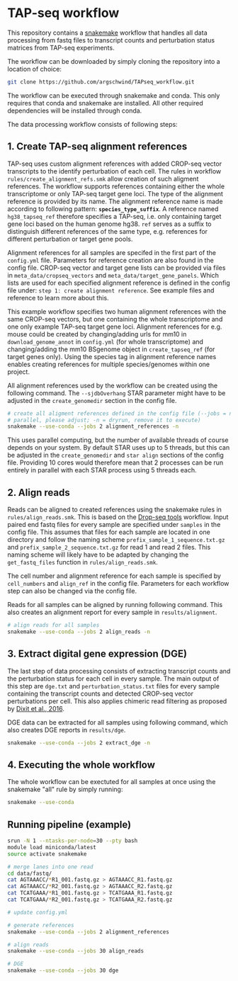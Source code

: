 # TAP-seq workflow

This repository contains a [snakemake](https://snakemake.readthedocs.io/en/stable/index.html)
workflow that handles all data processing from fastq files to transcript counts and perturbation
status matrices from TAP-seq experiments.

The workflow can be downloaded by simply cloning the repository into a location of choice:

```bash
git clone https://github.com/argschwind/TAPseq_workflow.git
```

The workflow can be executed through snakemake and conda. This only requires that conda and
snakemake are installed. All other required dependencies will be installed through conda.

The data processing workflow consists of following steps:

## 1. Create TAP-seq alignment references

TAP-seq uses custom alignment references with added CROP-seq vector transcripts to the identify
perturbation of each cell. The rules in workflow `rules/create_alignment_refs.smk` allow creation of
such aligment references. The workflow supports references containing either the whole transcriptome
or only TAP-seq target gene loci. The type of the alignment reference is provided by its name. The 
alignment reference name is made according to following pattern: **`species_type_suffix`**. A
reference named `hg38_tapseq_ref` therefore specifies a TAP-seq, i.e. only containing target gene
loci based on the human genome hg38. `ref` serves as a suffix to distinguish different references of
the same type, e.g. references for different perturbation or target gene pools.

Alignment references for all samples are specifed in the first part of the `config.yml` file.
Parameters for reference creation are also found in the config file. CROP-seq vector and target
gene lists can be provided via files in `meta_data/cropseq_vectors` and
`meta_data/target_gene_panels`. Which lists are used for each specified alignment reference is
defined in the config file under: `step 1: create alignment reference`. See example files and
reference to learn more about this.

This example workflow specifies two human alignment references with the same CROP-seq vectors, but
one containing the whole transcriptome and one only example TAP-seq target gene loci. Alignment
references for e.g. mouse could be created by changing/adding urls for mm10 in
`download_genome_annot` in `config.yml` (for whole transcriptome) and changing/adding the mm10
BSgenome object in `create_tapseq_ref` (for target genes only). Using the species tag in alignment
reference names enables creating references for multiple species/genomes within one project.

All alignment references used by the workflow can be created using the following command. The
`--sjdbOverhang` STAR parameter might have to be adjusted in the `create_genomedir` section in the
config file.

```bash
# create all aligment references defined in the config file (--jobs = number of threads to use in
# parallel, please adjust; -n = dryrun, remove it to execute)
snakemake --use-conda --jobs 2 alignment_references -n
```

This uses parallel computing, but the number of available threads of course depends on your system.
By default STAR uses up to 5 threads, but this can be adjusted in the `create_genomedir` and
`star align` sections of the config file. Providing 10 cores would therefore mean that 2 processes
can be run entirely in parallel with each STAR process using 5 threads each.

## 2. Align reads

Reads can be aligned to created references using the snakemake rules in `rules/align_reads.smk`.
This is based on the [Drop-seq tools](http://mccarrolllab.org/dropseq/) workflow. Input paired end
fastq files for every sample are specified under `samples` in the config file. This assumes that
files for each sample are located in one directory and follow the naming scheme
`prefix_sample_1_sequence.txt.gz` and `prefix_sample_2_sequence.txt.gz` for read 1 and read 2 files.
This naming scheme will likely have to be adapted by changing the `get_fastq_files` function in
`rules/align_reads.smk`.

The cell number and alignment reference for each sample is specified by `cell_numbers` and
`align_ref` in the config file. Parameters for each workflow step can also be changed via the config
file.

Reads for all samples can be aligned by running following command.  This also creates an alignment
report for every sample in `results/alignment`.

```bash
# align reads for all samples
snakemake --use-conda --jobs 2 align_reads -n
```

## 3. Extract digital gene expression (DGE)

The last step of data processing consists of extracting transcript counts and the perturbation
status for each cell in every sample. The main output of this step are `dge.txt` and
`perturbation_status.txt` files for every sample containing the transcript counts and detected
CROP-seq vector perturbations per cell. This also applies chimeric read filtering as proposed by
[Dixit et al., 2016](https://www.biorxiv.org/content/10.1101/093237v1.full).

DGE data can be extracted for all samples using following command, which also creates DGE reports in
`results/dge`.

```bash
snakemake --use-conda --jobs 2 extract_dge -n
```

## 4. Executing the whole workflow

The whole workflow can be exectuted for all samples at once using the snakemake "all" rule by simply
running:

```bash
snakemake --use-conda
```

## Running pipeline (example)

```bash
srun -N 1 --ntasks-per-node=30 --pty bash
module load miniconda/latest
source activate snakemake

# merge lanes into one read
cd data/fastq/
cat AGTAAACC/*R1_001.fastq.gz > AGTAAACC_R1.fastq.gz
cat AGTAAACC/*R2_001.fastq.gz > AGTAAACC_R2.fastq.gz
cat TCATGAAA/*R1_001.fastq.gz > TCATGAAA_R1.fastq.gz
cat TCATGAAA/*R2_001.fastq.gz > TCATGAAA_R2.fastq.gz

# update config.yml

# generate references
snakemake --use-conda --jobs 2 alignment_references

# align reads
snakemake --use-conda --jobs 30 align_reads

# DGE
snakemake --use-conda --jobs 30 dge
```
